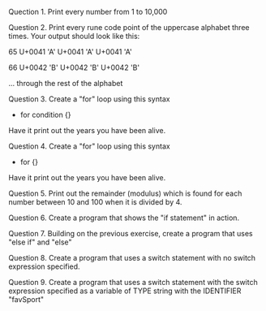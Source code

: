Quection 1.
Print every number from 1 to 10,000



Question 2.
Print every rune code point of the uppercase alphabet three times. Your output should look like this:

65
   U+0041 'A'
   U+0041 'A'
   U+0041 'A'

66
   U+0042 'B'
   U+0042 'B'
   U+0042 'B'

... through the rest of the alphabet



Question 3.
Create a "for" loop using this syntax
* for condition {}

Have it print out the years you have been alive.



Question 4.
Create a "for" loop using this syntax
* for {}

Have it print out the years you have been alive.



Question 5.
Print out the remainder (modulus) which is found for each number between 10 and 100 when it is divided by 4.



Question 6.
Create a program that shows the "if statement" in action.



Question 7.
Building on the previous exercise, create a program that uses "else if" and "else"



Question 8.
Create a program that uses a switch statement with no switch expression specified.



Question 9.
Create a program that uses a switch statement with the switch expression specified as a variable of TYPE string with the IDENTIFIER "favSport"






